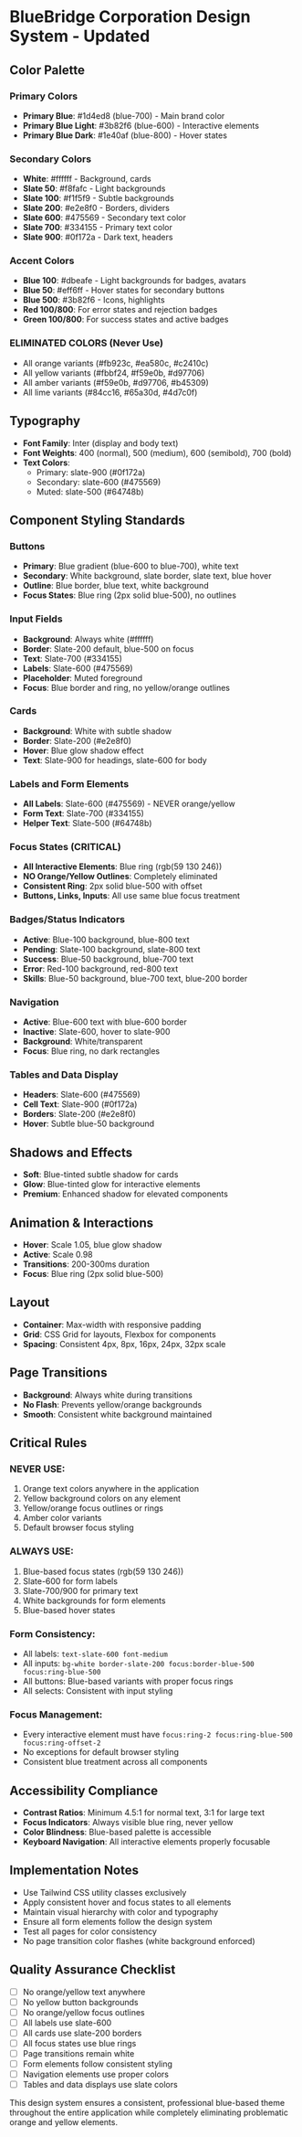 
# BlueBridge Corporation Design System - Updated

## Color Palette

### Primary Colors
- **Primary Blue**: #1d4ed8 (blue-700) - Main brand color
- **Primary Blue Light**: #3b82f6 (blue-600) - Interactive elements
- **Primary Blue Dark**: #1e40af (blue-800) - Hover states

### Secondary Colors
- **White**: #ffffff - Background, cards
- **Slate 50**: #f8fafc - Light backgrounds
- **Slate 100**: #f1f5f9 - Subtle backgrounds
- **Slate 200**: #e2e8f0 - Borders, dividers
- **Slate 600**: #475569 - Secondary text color
- **Slate 700**: #334155 - Primary text color
- **Slate 900**: #0f172a - Dark text, headers

### Accent Colors
- **Blue 100**: #dbeafe - Light backgrounds for badges, avatars
- **Blue 50**: #eff6ff - Hover states for secondary buttons
- **Blue 500**: #3b82f6 - Icons, highlights
- **Red 100/800**: For error states and rejection badges
- **Green 100/800**: For success states and active badges

### ELIMINATED COLORS (Never Use)
- All orange variants (#fb923c, #ea580c, #c2410c)
- All yellow variants (#fbbf24, #f59e0b, #d97706)
- All amber variants (#f59e0b, #d97706, #b45309)
- All lime variants (#84cc16, #65a30d, #4d7c0f)

## Typography
- **Font Family**: Inter (display and body text)
- **Font Weights**: 400 (normal), 500 (medium), 600 (semibold), 700 (bold)
- **Text Colors**: 
  - Primary: slate-900 (#0f172a)
  - Secondary: slate-600 (#475569)
  - Muted: slate-500 (#64748b)

## Component Styling Standards

### Buttons
- **Primary**: Blue gradient (blue-600 to blue-700), white text
- **Secondary**: White background, slate border, slate text, blue hover
- **Outline**: Blue border, blue text, white background
- **Focus States**: Blue ring (2px solid blue-500), no outlines

### Input Fields
- **Background**: Always white (#ffffff)
- **Border**: Slate-200 default, blue-500 on focus
- **Text**: Slate-700 (#334155)
- **Labels**: Slate-600 (#475569)
- **Placeholder**: Muted foreground
- **Focus**: Blue border and ring, no yellow/orange outlines

### Cards
- **Background**: White with subtle shadow
- **Border**: Slate-200 (#e2e8f0)
- **Hover**: Blue glow shadow effect
- **Text**: Slate-900 for headings, slate-600 for body

### Labels and Form Elements
- **All Labels**: Slate-600 (#475569) - NEVER orange/yellow
- **Form Text**: Slate-700 (#334155)
- **Helper Text**: Slate-500 (#64748b)

### Focus States (CRITICAL)
- **All Interactive Elements**: Blue ring (rgb(59 130 246))
- **NO Orange/Yellow Outlines**: Completely eliminated
- **Consistent Ring**: 2px solid blue-500 with offset
- **Buttons, Links, Inputs**: All use same blue focus treatment

### Badges/Status Indicators
- **Active**: Blue-100 background, blue-800 text
- **Pending**: Slate-100 background, slate-800 text
- **Success**: Blue-50 background, blue-700 text
- **Error**: Red-100 background, red-800 text
- **Skills**: Blue-50 background, blue-700 text, blue-200 border

### Navigation
- **Active**: Blue-600 text with blue-600 border
- **Inactive**: Slate-600, hover to slate-900
- **Background**: White/transparent
- **Focus**: Blue ring, no dark rectangles

### Tables and Data Display
- **Headers**: Slate-600 (#475569)
- **Cell Text**: Slate-900 (#0f172a)
- **Borders**: Slate-200 (#e2e8f0)
- **Hover**: Subtle blue-50 background

## Shadows and Effects
- **Soft**: Blue-tinted subtle shadow for cards
- **Glow**: Blue-tinted glow for interactive elements
- **Premium**: Enhanced shadow for elevated components

## Animation & Interactions
- **Hover**: Scale 1.05, blue glow shadow
- **Active**: Scale 0.98
- **Transitions**: 200-300ms duration
- **Focus**: Blue ring (2px solid blue-500)

## Layout
- **Container**: Max-width with responsive padding
- **Grid**: CSS Grid for layouts, Flexbox for components
- **Spacing**: Consistent 4px, 8px, 16px, 24px, 32px scale

## Page Transitions
- **Background**: Always white during transitions
- **No Flash**: Prevents yellow/orange backgrounds
- **Smooth**: Consistent white background maintained

## Critical Rules

### NEVER USE:
1. Orange text colors anywhere in the application
2. Yellow background colors on any element
3. Yellow/orange focus outlines or rings
4. Amber color variants
5. Default browser focus styling

### ALWAYS USE:
1. Blue-based focus states (rgb(59 130 246))
2. Slate-600 for form labels
3. Slate-700/900 for primary text
4. White backgrounds for form elements
5. Blue-based hover states

### Form Consistency:
- All labels: `text-slate-600 font-medium`
- All inputs: `bg-white border-slate-200 focus:border-blue-500 focus:ring-blue-500`
- All buttons: Blue-based variants with proper focus rings
- All selects: Consistent with input styling

### Focus Management:
- Every interactive element must have `focus:ring-2 focus:ring-blue-500 focus:ring-offset-2`
- No exceptions for default browser styling
- Consistent blue treatment across all components

## Accessibility Compliance
- **Contrast Ratios**: Minimum 4.5:1 for normal text, 3:1 for large text
- **Focus Indicators**: Always visible blue ring, never yellow
- **Color Blindness**: Blue-based palette is accessible
- **Keyboard Navigation**: All interactive elements properly focusable

## Implementation Notes
- Use Tailwind CSS utility classes exclusively
- Apply consistent hover and focus states to all elements
- Maintain visual hierarchy with color and typography
- Ensure all form elements follow the design system
- Test all pages for color consistency
- No page transition color flashes (white background enforced)

## Quality Assurance Checklist
- [ ] No orange/yellow text anywhere
- [ ] No yellow button backgrounds
- [ ] No orange/yellow focus outlines
- [ ] All labels use slate-600
- [ ] All cards use slate-200 borders
- [ ] All focus states use blue rings
- [ ] Page transitions remain white
- [ ] Form elements follow consistent styling
- [ ] Navigation elements use proper colors
- [ ] Tables and data displays use slate colors

This design system ensures a consistent, professional blue-based theme throughout the entire application while completely eliminating problematic orange and yellow elements.
